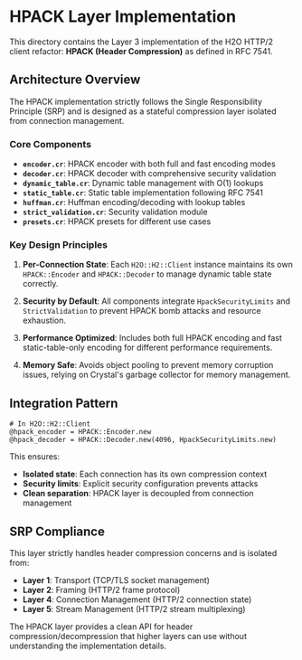 # HPACK Layer Implementation

This directory contains the Layer 3 implementation of the H2O HTTP/2 client refactor:
**HPACK (Header Compression)** as defined in RFC 7541.

## Architecture Overview

The HPACK implementation strictly follows the Single Responsibility Principle (SRP) 
and is designed as a stateful compression layer isolated from connection management.

### Core Components

- **`encoder.cr`**: HPACK encoder with both full and fast encoding modes
- **`decoder.cr`**: HPACK decoder with comprehensive security validation
- **`dynamic_table.cr`**: Dynamic table management with O(1) lookups
- **`static_table.cr`**: Static table implementation following RFC 7541
- **`huffman.cr`**: Huffman encoding/decoding with lookup tables
- **`strict_validation.cr`**: Security validation module
- **`presets.cr`**: HPACK presets for different use cases

### Key Design Principles

1. **Per-Connection State**: Each `H2O::H2::Client` instance maintains its own 
   `HPACK::Encoder` and `HPACK::Decoder` to manage dynamic table state correctly.

2. **Security by Default**: All components integrate `HpackSecurityLimits` and 
   `StrictValidation` to prevent HPACK bomb attacks and resource exhaustion.

3. **Performance Optimized**: Includes both full HPACK encoding and fast 
   static-table-only encoding for different performance requirements.

4. **Memory Safe**: Avoids object pooling to prevent memory corruption issues,
   relying on Crystal's garbage collector for memory management.

## Integration Pattern

```crystal
# In H2O::H2::Client
@hpack_encoder = HPACK::Encoder.new
@hpack_decoder = HPACK::Decoder.new(4096, HpackSecurityLimits.new)
```

This ensures:
- **Isolated state**: Each connection has its own compression context
- **Security limits**: Explicit security configuration prevents attacks
- **Clean separation**: HPACK layer is decoupled from connection management

## SRP Compliance

This layer strictly handles header compression concerns and is isolated from:
- **Layer 1**: Transport (TCP/TLS socket management)
- **Layer 2**: Framing (HTTP/2 frame protocol)
- **Layer 4**: Connection Management (HTTP/2 connection state)
- **Layer 5**: Stream Management (HTTP/2 stream multiplexing)

The HPACK layer provides a clean API for header compression/decompression that 
higher layers can use without understanding the implementation details.
